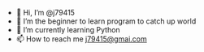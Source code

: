 - 👋 Hi, I’m @j79415
- 👀 I’m the beginner to learn program to catch up world
- 🌱 I’m currently learning Python
- 📫 How to reach me j79415@gmai.com

<!---
j79415/j79415 is a ✨ special ✨ repository because its `README.md` (this file) appears on your GitHub profile.
You can click the Preview link to take a look at your changes.
--->

